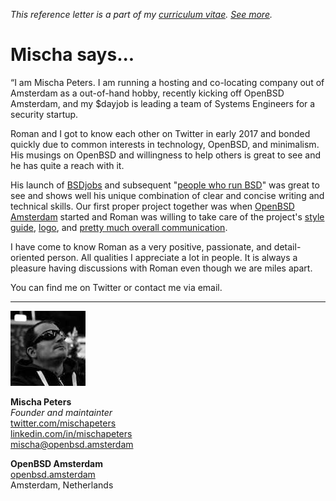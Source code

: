 _This reference letter is a part of my [curriculum vitae](/cv.html).
[See&nbsp;more](./)._

# Mischa says...

<p class="quote">&#8220;I am Mischa Peters. I am running a hosting
and co-locating company out of Amsterdam as a out-of-hand hobby,
recently kicking off OpenBSD Amsterdam, and my $dayjob is leading
a team of Systems Engineers for a security startup.</p>

Roman and I got to know each other on Twitter in early 2017 and
bonded quickly due to common interests in technology, OpenBSD, and
minimalism. His musings on OpenBSD and willingness to help others
is great to see and he has quite a reach with it.

His launch of [BSDjobs](https://www.bsdjobs.com/) and subsequent
"[people who run BSD](https://www.bsdjobs.com/people/)" was great
to see and shows well his unique combination of clear and concise
writing and technical skills. Our first proper project together was
when [OpenBSD Amsterdam](https://openbsd.amsterdam) started and
Roman was willing to take care of the project's [style
guide](/openbsd.amsterdam/), [logo](/openbsd.amsterdam/), and [pretty
much overall
communication](https://twitter.com/search?q=from:@romanzolotarev+@openbsdams).

I have come to know Roman as a very positive, passionate, and
detail-oriented person. All qualities I appreciate a lot in people.
It is always a pleasure having discussions with Roman even though
we are miles apart.

You can find me on Twitter or contact me via email.

---

<img src="mp.jpeg" class="avatar">

**Mischa Peters**<br>
_Founder and maintainter_<br>
[twitter.com/mischapeters](https://twitter.com/mischapeters)<br>
[linkedin.com/in/mischapeters](https://linkedin.com/in/mischapeters)<br>
mischa@openbsd.amsterdam

**OpenBSD Amsterdam**<br>
[openbsd.amsterdam](https://openbsd.amsterdam)<br>
Amsterdam, Netherlands
